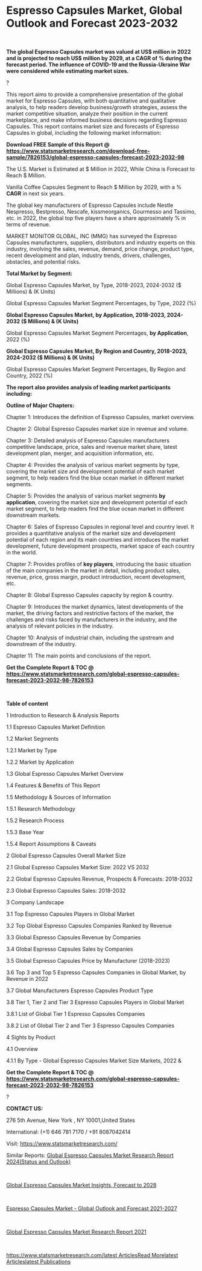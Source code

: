 <h1>Espresso Capsules Market, Global Outlook and Forecast 2023-2032</h1><br/><p><strong>The global Espresso Capsules market was valued at US$ million in 2022 and is projected to reach US$ million by 2029, at a <strong>CAGR</strong> of % during the forecast period. The influence of COVID-19 and the Russia-Ukraine War were considered while estimating market sizes.</strong></p>
 
 
 
 <p>? </p>
 
 
 
 <p>This report aims to provide a comprehensive presentation of the global market for Espresso Capsules, with both quantitative and qualitative analysis, to help readers develop business/growth strategies, assess the market competitive situation, analyze their position in the current marketplace, and make informed business decisions regarding Espresso Capsules. This report contains market size and forecasts of Espresso Capsules in global, including the following market information:</p>
 
 
 
 <p><strong>Download FREE Sample of this Report @ <a href="https://www.statsmarketresearch.com/download-free-sample/7826153/global-espresso-capsules-forecast-2023-2032-98">https://www.statsmarketresearch.com/download-free-sample/7826153/global-espresso-capsules-forecast-2023-2032-98</a></strong></p>
 
 
 
 <p>The U.S. Market is Estimated at $ Million in 2022, While China is Forecast to Reach $ Million.</p>
 
 
 
 <p>Vanilla Coffee Capsules Segment to Reach $ Million by 2029, with a % <strong>CAGR</strong> in next six years.</p>
 
 
 
 <p>The global key manufacturers of Espresso Capsules include Nestle Nespresso, Bestpresso, Nescafe, kissmeorganics, Gourmesso and Tassimo, etc. in 2022, the global top five players have a share approximately % in terms of revenue.</p>
 
 
 
 <p>MARKET MONITOR GLOBAL, INC (MMG) has surveyed the Espresso Capsules manufacturers, suppliers, distributors and industry experts on this industry, involving the sales, revenue, demand, price change, product type, recent development and plan, industry trends, drivers, challenges, obstacles, and potential risks.</p>
 
 
 
 <p><strong>Total Market by Segment:</strong></p>
 
 
 
 <p>Global Espresso Capsules Market, by Type, 2018-2023, 2024-2032 ($ Millions) & (K Units)</p>
 
 
 
 <p>Global Espresso Capsules Market Segment Percentages, by Type, 2022 (%)</p>
 
 
 
 <p><strong>Global Espresso Capsules Market, <strong>by Application</strong>, 2018-2023, 2024-2032 ($ Millions) & (K Units)</strong></p>
 
 
 
 <p>Global Espresso Capsules Market Segment Percentages, <strong>by Application</strong>, 2022 (%)</p>
 
 
 
 <p><strong>Global Espresso Capsules Market, By Region and Country, 2018-2023, 2024-2032 ($ Millions) & (K Units)</strong></p>
 
 
 
 <p>Global Espresso Capsules Market Segment Percentages, By Region and Country, 2022 (%)</p>
 
 
 
 <p><strong>The report also provides analysis of leading market participants including:</strong></p>
 
 
 
 <p><strong>Outline of Major Chapters:</strong></p>
 
 
 
 <p>Chapter 1: Introduces the definition of Espresso Capsules, market overview.</p>
 
 
 
 <p>Chapter 2: Global Espresso Capsules market size in revenue and volume.</p>
 
 
 
 <p>Chapter 3: Detailed analysis of Espresso Capsules manufacturers competitive landscape, price, sales and revenue market share, latest development plan, merger, and acquisition information, etc.</p>
 
 
 
 <p>Chapter 4: Provides the analysis of various market segments by type, covering the market size and development potential of each market segment, to help readers find the blue ocean market in different market segments.</p>
 
 
 
 <p>Chapter 5: Provides the analysis of various market segments <strong>by application</strong>, covering the market size and development potential of each market segment, to help readers find the blue ocean market in different downstream markets.</p>
 
 
 
 <p>Chapter 6: Sales of Espresso Capsules in regional level and country level. It provides a quantitative analysis of the market size and development potential of each region and its main countries and introduces the market development, future development prospects, market space of each country in the world.</p>
 
 
 
 <p>Chapter 7: Provides profiles of <strong>key players</strong>, introducing the basic situation of the main companies in the market in detail, including product sales, revenue, price, gross margin, product introduction, recent development, etc.</p>
 
 
 
 <p>Chapter 8: Global Espresso Capsules capacity by region & country.</p>
 
 
 
 <p>Chapter 9: Introduces the market dynamics, latest developments of the market, the driving factors and restrictive factors of the market, the challenges and risks faced by manufacturers in the industry, and the analysis of relevant policies in the industry.</p>
 
 
 
 <p>Chapter 10: Analysis of industrial chain, including the upstream and downstream of the industry.</p>
 
 
 
 <p>Chapter 11: The main points and conclusions of the report.</p>
 
 
 
 <div><b>Get the Complete Report & TOC @ <a href="https://www.statsmarketresearch.com/global-espresso-capsules-forecast-2023-2032-98-7826153">https://www.statsmarketresearch.com/global-espresso-capsules-forecast-2023-2032-98-7826153</a></b></div>
 
 
 
 <p><br />
 
 <b>Table of content</b></p>
 
 
 
 <p>1 Introduction to Research & Analysis Reports<br />
 
 1.1 Espresso Capsules Market Definition<br />
 
 1.2 Market Segments<br />
 
 1.2.1 Market by Type<br />
 
 1.2.2 Market by Application<br />
 
 1.3 Global Espresso Capsules Market Overview<br />
 
 1.4 Features & Benefits of This Report<br />
 
 1.5 Methodology & Sources of Information<br />
 
 1.5.1 Research Methodology<br />
 
 1.5.2 Research Process<br />
 
 1.5.3 Base Year<br />
 
 1.5.4 Report Assumptions & Caveats<br />
 
 2 Global Espresso Capsules Overall Market Size<br />
 
 2.1 Global Espresso Capsules Market Size: 2022 VS 2032<br />
 
 2.2 Global Espresso Capsules Revenue, Prospects & Forecasts: 2018-2032<br />
 
 2.3 Global Espresso Capsules Sales: 2018-2032<br />
 
 3 Company Landscape<br />
 
 3.1 Top Espresso Capsules Players in Global Market<br />
 
 3.2 Top Global Espresso Capsules Companies Ranked by Revenue<br />
 
 3.3 Global Espresso Capsules Revenue by Companies<br />
 
 3.4 Global Espresso Capsules Sales by Companies<br />
 
 3.5 Global Espresso Capsules Price by Manufacturer (2018-2023)<br />
 
 3.6 Top 3 and Top 5 Espresso Capsules Companies in Global Market, by Revenue in 2022<br />
 
 3.7 Global Manufacturers Espresso Capsules Product Type<br />
 
 3.8 Tier 1, Tier 2 and Tier 3 Espresso Capsules Players in Global Market<br />
 
 3.8.1 List of Global Tier 1 Espresso Capsules Companies<br />
 
 3.8.2 List of Global Tier 2 and Tier 3 Espresso Capsules Companies<br />
 
 4 Sights by Product<br />
 
 4.1 Overview<br />
 
 4.1.1 By Type - Global Espresso Capsules Market Size Markets, 2022 &</p>
 
 
 
 <div><b>Get the Complete Report & TOC @ <a href="https://www.statsmarketresearch.com/global-espresso-capsules-forecast-2023-2032-98-7826153">https://www.statsmarketresearch.com/global-espresso-capsules-forecast-2023-2032-98-7826153</a></b></div>
 
 
 
 <p>? </p>
 
 
 
 <p><b>CONTACT US:</b><br />
 
 276 5th Avenue, New York , NY 10001,United States<br />
 
 International: (+1) 646 781 7170 / +91 8087042414<br />
 
 Visit: <a href="https://www.statsmarketresearch.com/">https://www.statsmarketresearch.com/</a><br />
 
 Similar Reports: <a href="https://www.statsmarketresearch.com/global-espresso-capsules-forecast-2023-2032-98-7826153">Global Espresso Capsules Market Research Report 2024(Status and Outlook)</a><br />
 
 <br />
 
 <a href="https://www.statsmarketresearch.com/global-espresso-capsules-forecast-2023-2032-98-7826153">Global Espresso Capsules Market Insights, Forecast to 2028</a><br />
 
 <br />
 
 <a href="https://www.statsmarketresearch.com/global-espresso-capsules-forecast-2023-2032-98-7826153">Espresso Capsules Market - Global Outlook and Forecast 2021-2027</a><br />
 
 <br />
 
 <a href="https://www.statsmarketresearch.com/global-espresso-capsules-forecast-2023-2032-98-7826153">Global Espresso Capsules Market Research Report 2021</a><br />
 
 <br />
 
 <a href="https://gyeongbokgung.com">https://www.statsmarketresearch.com/</a><a href="https://hallyeomaritime.com">latest Articles</a><a href="https://jingwansa.com">Read More</a><a href="https://nguoiviet.jp/">latest Articles</a><a href="https://www.intelmarketresearch.com/">latest Publications</a></p>